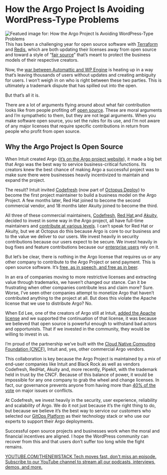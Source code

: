 # How the Argo Project Is Avoiding WordPress-Type Problems
![Featued image for: How the Argo Project Is Avoiding WordPress-Type Problems](https://cdn.thenewstack.io/media/2024/10/e62150b5-argo-1024x576.png)
This has been a challenging year for open source software with [Terraform](https://thenewstack.io/with-ibms-open-source-roots-terraform-could-be-free-again/) and [Redis](https://thenewstack.io/redis-users-want-a-change/), which are both updating their licenses away from open source and toward a style of “[fair source](https://thenewstack.io/why-open-source-forking-is-a-hot-button-issue/)” that’s meant to protect the business models of their respective creators.

Now, the [war between Automattic and WP Engine](https://thenewstack.io/the-wordpress-saga-does-matt-mullenwegg-wants-a-fork-or-not/) is heating up in a way that’s leaving thousands of users without updates and creating ambiguity for users. I won’t weigh in on who is right between these two parties. This is ultimately a trademark dispute that has spilled out into the open.

But that’s all it is.

There are a lot of arguments flying around about what fair contribution looks like from people profiting off [open source](https://thenewstack.io/open-source/). These are moral arguments and I’m sympathetic to them, but they are not legal arguments. When you make software open source, you set the rules for its use, and I’m not aware of any major licenses that require specific contributions in return from people who profit from open source.

## Why the Argo Project Is Open Source
When Intuit created Argo ([it’s on the Argo project website](https://argoproj.github.io/)), it made a big bet that Argo was the best way to service business-critical functions. Its creators knew the best chance of making Argo a successful project was to make sure there were businesses heavily incentivized to maintain and expand the project.

The result? Intuit invited [Codefresh](https://codefresh.io/) (now part of [Octopus Deploy](https://octopus.com/)) to become the first project maintainer to build a business model on the Argo Project. A few months later, Red Hat joined to become the second commercial vendor, and 18 months later Akuity joined to become the third.

All three of these commercial maintainers, [Codefresh](https://codefresh.io/?utm_content=inline+mention), [Red Hat ](https://www.openshift.com/try?utm_content=inline+mention)and [Akuity](https://akuity.io/?utm_content=inline+mention), decided to invest in some way in the Argo project, all have full-time maintainers and [contribute at various levels](https://insights.lfx.linuxfoundation.org/foundation/cncf/overview?project=argo&repository=https:%2F%2Fgithub.com%2Fargoproj%2Fargo-cd&dateFilters=Last%2012%20Months&dateRange=2023-09-28%20to%202024-09-27&compare=PP&granularity=month&hideBots=true). I can’t speak for Red Hat or Akuity, but we at Octopus do this because Argo is core to our business and to the value we deliver to our users. We invest heavily in security contributions because our users expect to be secure. We invest heavily in bug fixes and feature contributions because our [enterprise users](https://codefresh.io/enterprise-argo-support/) rely on it.

But let’s be clear, there is nothing in the Argo license that requires us or any other company to contribute to the Argo Project or send payment. This is open source software. It’s [free, as in speech, and free as in beer](https://www.howtogeek.com/31717/what-do-the-phrases-free-speech-vs.-free-beer-really-mean/).

In an era of companies moving to more restrictive licenses and extracting value through trademarks, we haven’t changed our stance. Can it be frustrating when other companies contribute less and claim more? Sure. Worse, I’ve seen other companies attempt to monetize Argo that haven’t contributed anything to the project at all. But does this violate the Apache license that we use to distribute Argo? No.

When Ed Lee, one of the creators of Argo still at Intuit, [added the Apache license](https://github.com/argoproj/argo-cd/commits/master/LICENSE) and we supported the continuation of that license, it was because we believed that open source is powerful enough to withstand bad actors and opportunists. That if we invested in the community, they would be willing to invest in us.

I’m proud of the partnership we’ve built with the [Cloud Native Computing Foundation (CNCF)](https://cncf.io/?utm_content=inline+mention), Intuit and, yes, other commercial Argo vendors.

This collaboration is key because the Argo Project is maintained by a mix of end-user companies like Intuit and Black Rock as well as vendors Codefresh, RedHat, Akuity and, more recently, Pipekit, with the trademark held in trust by the CNCF. Because of this balance of power, it would be impossible for any one company to grab the wheel and change licenses. In fact, our governance prevents anyone from having more than [40% of the vote](https://github.com/argoproj/argoproj/blob/main/community/GOVERNANCE.md) on major issues or conflicts.

At Codefresh, we invest heavily in the security, user experience, reliability and scalability of Argo. We do it not just because it’s the right thing to do, but because we believe it’s the best way to service our customers who selected our [GitOps Platform](https://codefresh.io/product/gitops/) as their technology stack or who use our experts to support their Argo deployments.

Successful open source projects and businesses work when the moral and financial incentives are aligned. I hope the WordPress community can recover from this and that users don’t suffer too long while the fight remains.

[
YOUTUBE.COM/THENEWSTACK
Tech moves fast, don't miss an episode. Subscribe to our YouTube
channel to stream all our podcasts, interviews, demos, and more.
](https://youtube.com/thenewstack?sub_confirmation=1)